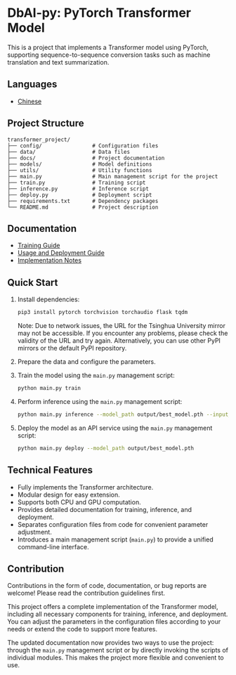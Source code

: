 # DbAI-py: PyTorch Transformer Model

This is a project that implements a Transformer model using PyTorch, supporting sequence-to-sequence conversion tasks such as machine translation and text summarization.

## Languages

- [Chinese](docs/README-zh_cn.md)

## Project Structure

```
transformer_project/
├── config/                # Configuration files
├── data/                  # Data files
├── docs/                  # Project documentation
├── models/                # Model definitions
├── utils/                 # Utility functions
├── main.py                # Main management script for the project
├── train.py               # Training script
├── inference.py           # Inference script
├── deploy.py              # Deployment script
├── requirements.txt       # Dependency packages
└── README.md              # Project description
```

## Documentation

- [Training Guide](docs/training.md)
- [Usage and Deployment Guide](docs/usage.md)
- [Implementation Notes](docs/how-to-achieve.md)

## Quick Start

1. Install dependencies:

   ```bash
   pip3 install pytorch torchvision torchaudio flask tqdm
   ```

   Note: Due to network issues, the URL for the Tsinghua University mirror may not be accessible. If you encounter any problems, please check the validity of the URL and try again. Alternatively, you can use other PyPI mirrors or the default PyPI repository.

2. Prepare the data and configure the parameters.

3. Train the model using the `main.py` management script:

   ```bash
   python main.py train
   ```

4. Perform inference using the `main.py` management script:

   ```bash
   python main.py inference --model_path output/best_model.pth --input_file data/raw/test_data.json
   ```

5. Deploy the model as an API service using the `main.py` management script:

   ```bash
   python main.py deploy --model_path output/best_model.pth
   ```

## Technical Features

- Fully implements the Transformer architecture.
- Modular design for easy extension.
- Supports both CPU and GPU computation.
- Provides detailed documentation for training, inference, and deployment.
- Separates configuration files from code for convenient parameter adjustment.
- Introduces a main management script (`main.py`) to provide a unified command-line interface.

## Contribution

Contributions in the form of code, documentation, or bug reports are welcome! Please read the contribution guidelines first.

This project offers a complete implementation of the Transformer model, including all necessary components for training, inference, and deployment. You can adjust the parameters in the configuration files according to your needs or extend the code to support more features.

The updated documentation now provides two ways to use the project: through the `main.py` management script or by directly invoking the scripts of individual modules. This makes the project more flexible and convenient to use.
